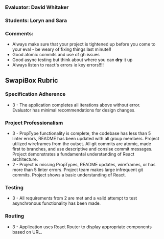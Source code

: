 ### Evaluator: David Whitaker
### Students: Loryn and Sara
### Comments:

* Always make sure that your project is tightened up before you come to your eval - be weary of fixing things last minute!!
* Good atomic commits and use of gh issues
* Good async testing but think about where you can **dry** it up
* Always listen to react's errors ie key errors!!!!

## SwapiBox Rubric

### Specification Adherence

* 3 - The application completes all iterations above without error. Evaluator has minimal
  recommendations for design changes.

### Project Professionalism

* 3 - PropType functionality is complete, the codebase has less than 5 linter
  errors, README has been updated with all group members. Project utilized
  wireframes from the outset. All git commits are atomic, made first to
  branches, and use descriptive and consise commit messages. Project
  demonstrates a fundamental understanding of React architecture.
* 2 - Project is missing PropTypes, README updates, wireframes, or has more
  than 5 linter errors. Project team makes large infrequent git commits.
  Project shows a basic understanding of React.

### Testing

* 3 - All requirements from 2 are met and a valid attempt to test asynchronous functionality has been made.

### Routing

* 3 - Application uses React Router to display appropriate components based on URL.

